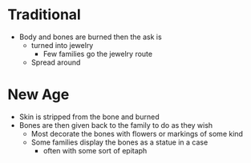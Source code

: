 # Traditional
- Body and bones are burned then the ask is 
	- turned into jewelry
		- Few families go the jewelry route
	- Spread around
# New Age
- Skin is stripped from the bone and burned
- Bones are then given back to the family to do as they wish
	- Most decorate the bones with flowers or markings of some kind
	- Some families display the bones as a statue in  a case
		- often with some sort of epitaph 